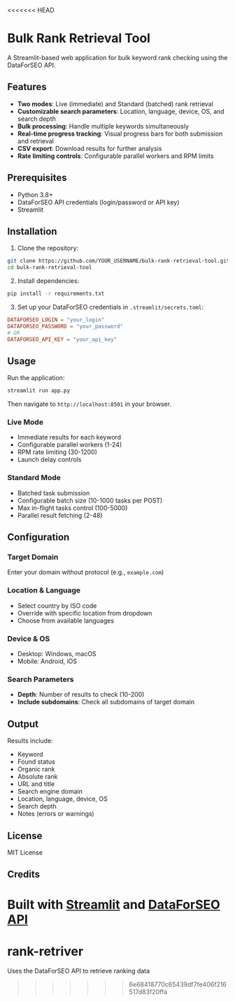 <<<<<<< HEAD
# Bulk Rank Retrieval Tool

A Streamlit-based web application for bulk keyword rank checking using the DataForSEO API.

## Features

- **Two modes**: Live (immediate) and Standard (batched) rank retrieval
- **Customizable search parameters**: Location, language, device, OS, and search depth
- **Bulk processing**: Handle multiple keywords simultaneously
- **Real-time progress tracking**: Visual progress bars for both submission and retrieval
- **CSV export**: Download results for further analysis
- **Rate limiting controls**: Configurable parallel workers and RPM limits

## Prerequisites

- Python 3.8+
- DataForSEO API credentials (login/password or API key)
- Streamlit

## Installation

1. Clone the repository:
```bash
git clone https://github.com/YOUR_USERNAME/bulk-rank-retrieval-tool.git
cd bulk-rank-retrieval-tool
```

2. Install dependencies:
```bash
pip install -r requirements.txt
```

3. Set up your DataForSEO credentials in `.streamlit/secrets.toml`:
```toml
DATAFORSEO_LOGIN = "your_login"
DATAFORSEO_PASSWORD = "your_password"
# OR
DATAFORSEO_API_KEY = "your_api_key"
```

## Usage

Run the application:
```bash
streamlit run app.py
```

Then navigate to `http://localhost:8501` in your browser.

### Live Mode
- Immediate results for each keyword
- Configurable parallel workers (1-24)
- RPM rate limiting (30-1200)
- Launch delay controls

### Standard Mode
- Batched task submission
- Configurable batch size (10-1000 tasks per POST)
- Max in-flight tasks control (100-5000)
- Parallel result fetching (2-48)

## Configuration

### Target Domain
Enter your domain without protocol (e.g., `example.com`)

### Location & Language
- Select country by ISO code
- Override with specific location from dropdown
- Choose from available languages

### Device & OS
- Desktop: Windows, macOS
- Mobile: Android, iOS

### Search Parameters
- **Depth**: Number of results to check (10-200)
- **Include subdomains**: Check all subdomains of target domain

## Output

Results include:
- Keyword
- Found status
- Organic rank
- Absolute rank
- URL and title
- Search engine domain
- Location, language, device, OS
- Search depth
- Notes (errors or warnings)

## License

MIT License

## Credits

Built with [Streamlit](https://streamlit.io/) and [DataForSEO API](https://dataforseo.com/)
=======
# rank-retriver
Uses the DataForSEO API to retrieve ranking data
>>>>>>> 6e68418770c65439df7fe406f216517d83f20ffa

